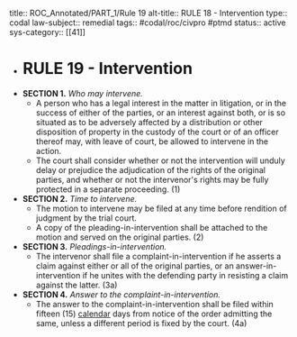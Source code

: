 title:: ROC_Annotated/PART_1/Rule 19
alt-title:: RULE 18 - Intervention
type:: codal
law-subject:: remedial
tags:: #codal/roc/civpro #ptmd
status:: active
sys-category:: [[41]]

- # RULE 19 - Intervention
- **SECTION 1.** *Who may intervene.*
	- A person who has a legal interest in the matter in litigation, or in the success of either of the parties, or an interest against both, or is so situated as to be adversely affected by a distribution or other disposition of property in the custody of the court or of an officer thereof may, with leave of court, be allowed to intervene in the action.
	- The court shall consider whether or not the intervention will unduly delay or prejudice the adjudication of the rights of the original parties, and whether or not the intervenor's rights may be fully protected in a separate proceeding. (1)
- **SECTION 2.** *Time to intervene.*
	- The motion to intervene may be filed at any time before rendition of judgment by the trial court.
	- A copy of the pleading-in-intervention shall be attached to the motion and served on the original parties. (2)
- **SECTION 3.** *Pleadings-in-intervention.*
	- The intervenor shall file a complaint-in-intervention if he asserts a claim against either or all of the original parties, or an answer-in-intervention if he unites with the defending party in resisting a claim against the latter. (3a)
- **SECTION 4.** *Answer to the complaint-in-intervention.*
	- The answer to the complaint-in-intervention shall be filed within fifteen (15) <ins>calendar</ins> days from notice of the order admitting the same, unless a different period is fixed by the court. (4a)